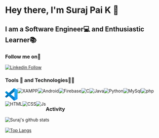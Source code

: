 # Hey there, I'm Suraj Pai K 👋

## I am a Software Engineer💻 and Enthusiastic Learner📚

### Follow me on👀

[![Linkedin Follow](https://img.shields.io/badge/Linkedin-Follow-1197d4?style=for-the-badge&logo=linkedin&labelColor=0e76a8)](https://www.linkedin.com/in/suraj-pai-k/)

### Tools :wrench: and Technologies👨‍💻

<a href="https://code.visualstudio.com/"> <img align="left" alt="Visual Studio Code" width="40px" src="https://raw.githubusercontent.com/github/explore/80688e429a7d4ef2fca1e82350fe8e3517d3494d/topics/visual-studio-code/visual-studio-code.png" /> </a>
<a href="https://www.apachefriends.org/index.html"> <img align="left" alt="XAMPP" src="https://upload.wikimedia.org/wikipedia/en/thumb/7/78/XAMPP_logo.svg/1200px-XAMPP_logo.svg.png" height ="42px"/> </a>
<a href="https://developer.android.com"> <img align="left" alt="Android" height ="42px" src="https://raw.githubusercontent.com/rahul-jha98/github_readme_icons/main/language_and_tools/square/android/android.svg"> </a>
<a href="https://firebase.google.com/"> <img align="left" alt="Firebase" src="https://raw.githubusercontent.com/rahul-jha98/github_readme_icons/main/language_and_tools/square/firebase/firebase.svg" height ="42px"/> </a>
<a href="https://www.learn-c.org/" target="_blank"><img align="left" alt="C" height ="42px" src="https://raw.githubusercontent.com/rahul-jha98/github_readme_icons/main/language_and_tools/square/c/c.svg"></a>
<a href="https://www.oracle.com/java/" target="_blank"><img align="left" alt="Java" height ="42px" src="https://raw.githubusercontent.com/rahul-jha98/github_readme_icons/main/language_and_tools/square/java/java.svg"></a>
<a href="https://www.python.org" target="_blank"><img align="left" alt="Python" height ="42px" src="https://raw.githubusercontent.com/rahul-jha98/github_readme_icons/main/language_and_tools/square/python/python.svg"></a>
<a href="https://www.mysql.com/" target="_blank"><img align="left" alt="MySql" height ="42px" src="https://www.mysql.com/common/logos/logo-mysql-170x115.png"></a>
<a href="https://www.php.net/" target="_blank"><img align="left" alt="php" height ="42px" src="https://www.php.net/images/logos/new-php-logo.svg"></a>
<a href="https://www.w3schools.com/html/" target="_blank"><img align="left" alt="HTML" height ="42px" src="https://upload.wikimedia.org/wikipedia/commons/thumb/6/61/HTML5_logo_and_wordmark.svg/1200px-HTML5_logo_and_wordmark.svg.png"></a>
<a href="https://www.w3schools.com/css/" target="_blank"><img align="left" alt="CSS" height ="42px" src="https://upload.wikimedia.org/wikipedia/commons/thumb/d/d5/CSS3_logo_and_wordmark.svg/1200px-CSS3_logo_and_wordmark.svg.png"></a>
<a href="https://www.w3schools.com/js/" target="_blank"><img align="left" alt="Js" height ="42px" src="https://upload.wikimedia.org/wikipedia/commons/thumb/9/99/Unofficial_JavaScript_logo_2.svg/1200px-Unofficial_JavaScript_logo_2.svg.png"></a><br/><br/>

### Activity

![Suraj's github stats](https://github-readme-stats.vercel.app/api?username=surajpai50612&theme=dark&show_icons=true)
</br>
</br>
[![Top Langs](https://github-readme-stats.vercel.app/api/top-langs/?username=surajpai50612&&theme=dark&layout=compact)](https://github.com/surajpai50612/github-readme-stats)
</br>
</br>

